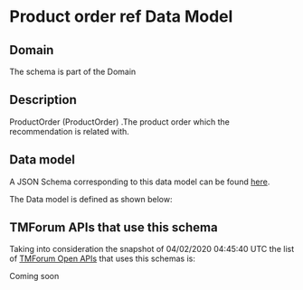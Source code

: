 # Product order ref Data Model

## Domain

The  schema is part of the  Domain

## Description

ProductOrder (ProductOrder) .The product order which the recommendation is related with.

## Data model

A JSON Schema corresponding to this data model can be found
[here](https://github.com/tmforum-rand/schemas/blob/candidates/Customer/ProductOrderRef.schema.json).

The Data model is defined as shown below:




## TMForum APIs that use this schema

Taking into consideration the snapshot of 04/02/2020 04:45:40 UTC the list of [TMForum Open APIs](https://www.tmforum.org/open-apis/) that uses this schemas is:

Coming soon